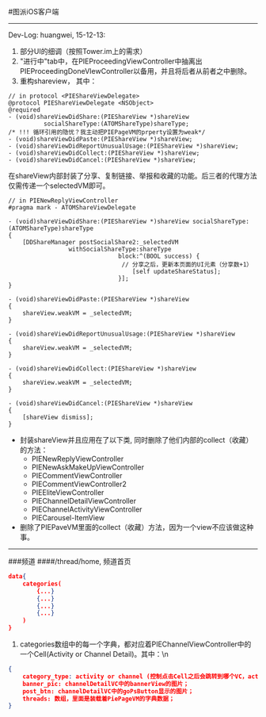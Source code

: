 #图派iOS客户端

----
Dev-Log: huangwei, 15-12-13:
1. 部分UI的细调（按照Tower.im上的需求）
2. "进行中"tab中，在PIEProceedingViewController中抽离出 PIEProceedingDoneVIewController以备用，并且将后者从前者之中删除。
3. 重构shareview， 其中：
```objc
// in protocol <PIEShareViewDelegate>
@protocol PIEShareViewDelegate <NSObject>
@required
- (void)shareViewDidShare:(PIEShareView *)shareView
          socialShareType:(ATOMShareType)shareType;
/* !!! 循环引用的隐忧？我主动把PIEPageVM的prperty设置为weak*/
- (void)shareViewDidPaste:(PIEShareView *)shareView;
- (void)shareViewDidReportUnusualUsage:(PIEShareView *)shareView;
- (void)shareViewDidCollect:(PIEShareView *)shareView;
- (void)shareViewDidCancel:(PIEShareView *)shareView;
```

在shareView内部封装了分享、复制链接、举报和收藏的功能。后三者的代理方法仅需传递一个selectedVM即可。

```objc
// in PIENewReplyViewController
#pragma mark - ATOMShareViewDelegate

- (void)shareViewDidShare:(PIEShareView *)shareView socialShareType:(ATOMShareType)shareType
{
    [DDShareManager postSocialShare2:_selectedVM
                 withSocialShareType:shareType
                               block:^(BOOL success) {
                               	// 分享之后，更新本页面的UI元素（分享数+1）
                                   [self updateShareStatus];
                               }];
}

- (void)shareViewDidPaste:(PIEShareView *)shareView
{
    shareView.weakVM = _selectedVM;
}

- (void)shareViewDidReportUnusualUsage:(PIEShareView *)shareView
{
    shareView.weakVM = _selectedVM;
}

- (void)shareViewDidCollect:(PIEShareView *)shareView 
{
    shareView.weakVM = _selectedVM;
}

- (void)shareViewDidCancel:(PIEShareView *)shareView
{
    [shareView dismiss];
}
```

- 封装shareView并且应用在了以下类, 同时删除了他们内部的collect（收藏）的方法：
	- PIENewReplyViewController
	- PIENewAskMakeUpViewController
	- PIECommentViewController
	- PIECommentViewController2
	- PIEEliteViewController
	- PIEChannelDetailViewController
	- PIEChannelActivityViewController
	- PIECarousel-ItemView
- 删除了PIEPaveVM里面的collect（收藏）方法，因为一个view不应该做这种事。

----

###频道
####/thread/home, 频道首页
```json
data{
	categories(
		{...}
		{...}
		{...}
		{...}
	)
}
```
1. categories数组中的每一个字典，都对应着PIEChannelViewController中的一个Cell(Activity or Channel Detail)。其中：\n
```json
{
	category_type: activity or channel (控制点击Cell之后会跳转到哪个VC，activityVC or channelDetailVC)；
	banner_pic: channelDetailVC中的bannerView的图片；
	post_btn: channelDetailVC中的goPsButton显示的图片；
	threads: 数组，里面是装载着PiePageVM的字典数据；
}
```




